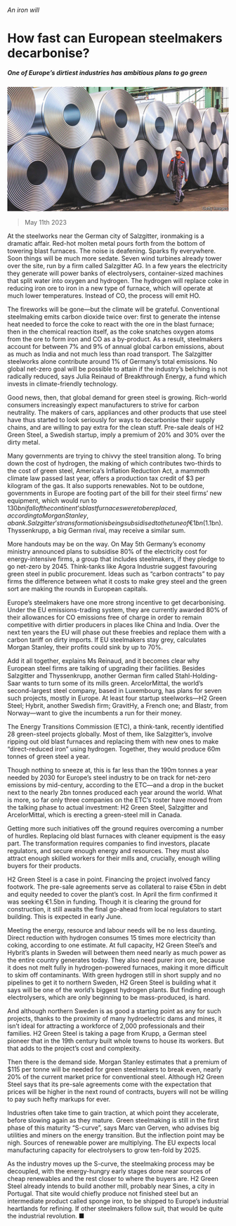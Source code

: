 ###### An iron will

# How fast can European steelmakers decarbonise? 

##### One of Europe’s dirtiest industries has ambitious plans to go green 

![image](images/20230513_WBP001.jpg) 

> May 11th 2023 

At the steelworks near the German city of Salzgitter, ironmaking is a dramatic affair. Red-hot molten metal pours forth from the bottom of towering blast furnaces. The noise is deafening. Sparks fly everywhere. Soon things will be much more sedate. Seven wind turbines already tower over the site, run by a firm called Salzgitter AG. In a few years the electricity they generate will power banks of electrolysers, container-sized machines that split water into oxygen and hydrogen. The hydrogen will replace coke in reducing iron ore to iron in a new type of furnace, which will operate at much lower temperatures. Instead of CO, the process will emit HO. 

The fireworks will be gone—but the climate will be grateful. Conventional steelmaking emits carbon dioxide twice over: first to generate the intense heat needed to force the coke to react with the ore in the blast furnace; then in the chemical reaction itself, as the coke snatches oxygen atoms from the ore to form iron and CO as a by-product. As a result, steelmakers account for between 7% and 9% of annual global carbon emissions, about as much as India and not much less than road transport. The Salzgitter steelworks alone contribute around 1% of Germany’s total emissions. No global net-zero goal will be possible to attain if the industry’s belching is not radically reduced, says Julia Reinaud of Breakthrough Energy, a fund which invests in climate-friendly technology.

Good news, then, that global demand for green steel is growing. Rich-world consumers increasingly expect manufacturers to strive for carbon neutrality. The makers of cars, appliances and other products that use steel have thus started to look seriously for ways to decarbonise their supply chains, and are willing to pay extra for the clean stuff. Pre-sale deals of H2 Green Steel, a Swedish startup, imply a premium of 20% and 30% over the dirty metal. 

Many governments are trying to chivvy the steel transition along. To bring down the cost of hydrogen, the making of which contributes two-thirds to the cost of green steel, America’s Inflation Reduction Act, a mammoth climate law passed last year, offers a production tax credit of $3 per kilogram of the gas. It also supports renewables. Not to be outdone, governments in Europe are footing part of the bill for their steel firms’ new equipment, which would run to $130bn if all of the continent’s blast furnaces were to be replaced, according to Morgan Stanley, a bank. Salzgitter’s transformation is being subsidised to the tune of €1bn ($1.1bn). Thyssenkrupp, a big German rival, may receive a similar sum. 

More handouts may be on the way. On May 5th Germany’s economy ministry announced plans to subsidise 80% of the electricity cost for energy-intensive firms, a group that includes steelmakers, if they pledge to go net-zero by 2045. Think-tanks like Agora Industrie suggest favouring green steel in public procurement. Ideas such as “carbon contracts” to pay firms the difference between what it costs to make grey steel and the green sort are making the rounds in European capitals.

Europe’s steelmakers have one more strong incentive to get decarbonising. Under the EU emissions-trading system, they are currently awarded 80% of their allowances for CO emissions free of charge in order to remain competitive with dirtier producers in places like China and India. Over the next ten years the EU will phase out these freebies and replace them with a carbon tariff on dirty imports. If EU steelmakers stay grey, calculates Morgan Stanley, their profits could sink by up to 70%.

Add it all together, explains Ms Reinaud, and it becomes clear why European steel firms are talking of upgrading their facilities. Besides Salzgitter and Thyssenkrupp, another German firm called Stahl-Holding-Saar wants to turn some of its mills green. ArcelorMittal, the world’s second-largest steel company, based in Luxembourg, has plans for seven such projects, mostly in Europe. At least four startup steelworks—H2 Green Steel; Hybrit, another Swedish firm; GravitHy, a French one; and Blastr, from Norway—want to give the incumbents a run for their money. 

The Energy Transitions Commission (ETC), a think-tank, recently identified 28 green-steel projects globally. Most of them, like Salzgitter’s, involve ripping out old blast furnaces and replacing them with new ones to make “direct-reduced iron” using hydrogen. Together, they would produce 60m tonnes of green steel a year. 

Though nothing to sneeze at, this is far less than the 190m tonnes a year needed by 2030 for Europe’s steel industry to be on track for net-zero emissions by mid-century, according to the ETC—and a drop in the bucket next to the nearly 2bn tonnes produced each year around the world. What is more, so far only three companies on the ETC’s roster have moved from the talking phase to actual investment: H2 Green Steel, Salzgitter and ArcelorMittal, which is erecting a green-steel mill in Canada. 

Getting more such initiatives off the ground requires overcoming a number of hurdles. Replacing old blast furnaces with cleaner equipment is the easy part. The transformation requires companies to find investors, placate regulators, and secure enough energy and resources. They must also attract enough skilled workers for their mills and, crucially, enough willing buyers for their products.

H2 Green Steel is a case in point. Financing the project involved fancy footwork. The pre-sale agreements serve as collateral to raise €5bn in debt and equity needed to cover the plant’s cost. In April the firm confirmed it was seeking €1.5bn in funding. Though it is clearing the ground for construction, it still awaits the final go-ahead from local regulators to start building. This is expected in early June. 

Meeting the energy, resource and labour needs will be no less daunting. Direct reduction with hydrogen consumes 15 times more electricity than coking, according to one estimate. At full capacity, H2 Green Steel’s and Hybrit’s plants in Sweden will between them need nearly as much power as the entire country generates today. They also need purer iron ore, because it does not melt fully in hydrogen-powered furnaces, making it more difficult to skim off contaminants. With green hydrogen still in short supply and no pipelines to get it to northern Sweden, H2 Green Steel is building what it says will be one of the world’s biggest hydrogen plants. But finding enough electrolysers, which are only beginning to be mass-produced, is hard. 

And although northern Sweden is as good a starting point as any for such projects, thanks to the proximity of many hydroelectric dams and mines, it isn’t ideal for attracting a workforce of 2,000 professionals and their families. H2 Green Steel is taking a page from Krupp, a German steel pioneer that in the 19th century built whole towns to house its workers. But that adds to the project’s cost and complexity.

Then there is the demand side. Morgan Stanley estimates that a premium of $115 per tonne will be needed for green steelmakers to break even, nearly 20% of the current market price for conventional steel. Although H2 Green Steel says that its pre-sale agreements come with the expectation that prices will be higher in the next round of contracts, buyers will not be willing to pay such hefty markups for ever. 

Industries often take time to gain traction, at which point they accelerate, before slowing again as they mature. Green steelmaking is still in the first phase of this maturity “S-curve”, says Marc van Gerven, who advises big utilities and miners on the energy transition. But the inflection point may be nigh. Sources of renewable power are multiplying. The EU expects local manufacturing capacity for electrolysers to grow ten-fold by 2025. 

As the industry moves up the S-curve, the steelmaking process may be decoupled, with the energy-hungry early stages done near sources of cheap renewables and the rest closer to where the buyers are. H2 Green Steel already intends to build another mill, probably near Sines, a city in Portugal. That site would chiefly produce not finished steel but an intermediate product called sponge iron, to be shipped to Europe’s industrial heartlands for refining. If other steelmakers follow suit, that would be quite the industrial revolution. ■


